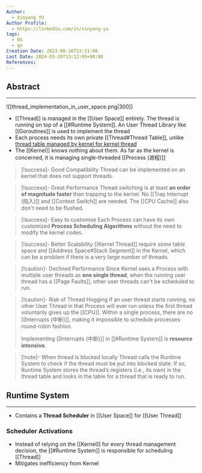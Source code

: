 ```yaml
---
Author:
  - Xinyang YU
Author Profile:
  - https://linkedin.com/in/xinyang-yu
tags:
  - OS
  - go
Creation Date: 2023-08-16T23:11:00
Last Date: 2024-03-20T13:12:05+08:00
References: 
---
```

## Abstract
---
![[thread_implementation_in_user_space.png|300]]

- [[Thread]] is managed in the [[User Space]] entirely. The thread is running on top of a [[#Runtime System]]. An User Thread Library like [[Goroutines]] is used to implement the thread
- Each process needs its own private [[Thread#Thread Table]], unlike [thread table managed by kernel for kernel thread](thread_implementation_in_kernel_space.png)
- The [[Kernel]] knows nothing about them. As far as the kernel is concerned, it is managing single-threaded [[Process (进程)]]

>[!success]- Good Compatibility
> Thread can be implemented on an kernel that does not support threads.

>[!success]- Great Performance
> Thread switching is at least **an order of magnitude faster** than trapping to the kernel. No [[Trap Interrupt (陷入)]] and [[Context Switch]] are needed. The [[CPU Cache]] also don't need to be flushed.

>[!success]- Easy to customise
> Each Process can have its own customized **Process Scheduling Algorithms** without the need to modify the kernel codes.

>[!success]- Better Scalability
> [[Kernel Thread]] require some table space and [[Address Space#Stack Segment]] in the Kernel, which can be a problem if there is a very large number of threads.

>[!caution]- Declined Performance
> Since Kernel sees a Process with multiple user threads as **one single thread**, when the running user thread has a [[Page Faults]], other user threads can't be scheduled to run.

>[!caution]- Risk of Thread Hogging
> If an user thread starts running, no other User Thread in that Process will ever run unless the first thread voluntarily gives up the [[CPU]]. Within a single process, there are no [[Interrupts (中断)]], making it impossible to schedule processes round-robin fashion.
> 
> Implementing [[Interrupts (中断)]] in [[#Runtime System]] is **resource intensive**.

>[!note]- When thread is blocked locally
> Thread calls the Runtime System to check if the thread must be put into blocked state. If so, Runtime System stores the thread’s registers (i.e., its own) in the thread table and looks in the table for a thread that is ready to run.


## Runtime System
---
- Contains a **Thread Scheduler** in [[User Space]] for [[User Thread]]
### Scheduler Activations
- Instead of relying on the [[Kernel]] for every thread management decision, the [[#Runtime System]]  is responsible for scheduling [[Thread]]
- Mitigates inefficiency from Kernel




